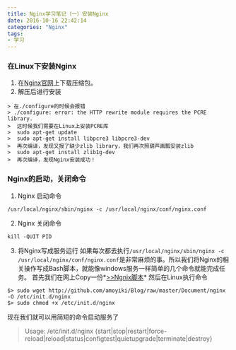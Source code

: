```yaml
---
title: Nginx学习笔记（一）安装Nginx
date: 2016-10-16 22:42:14
categories: "Nginx"
tags:
- 学习
---
```

### 在Linux下安装Nginx ###
1. 在[Nginx官网](http://nginx.org/en/download.html)上下载压缩包。
2. 解压后进行安装
<!-- more -->

    > 在./configure的时候会报错
    > ./configure: error: the HTTP rewrite module requires the PCRE library.
    >  这时候我们需要在Linux上安装PCRE库
    >  sudo apt-get update
    >  sudo apt-get install libpcre3 libpcre3-dev
    >  再次编译，发现又报了缺少zlib library，我们再次照葫芦画瓢安装zlib
    >  sudo apt-get install zlib1g-dev
    >  再次编译，发现Nginx安装成功！

### Nginx的启动，关闭命令 ###
1. Nginx 启动命令
```shell
/usr/local/nginx/sbin/nginx -c /usr/local/nginx/conf/nginx.conf
```

2. Nginx 关闭命令
```shell
kill -QUIT PID
```

3. 将Nginx写成服务运行
如果每次都去执行`/usr/local/nginx/sbin/nginx -c /usr/local/nginx/conf/nginx.conf`是非常麻烦的事。所以我们将Nginx的相关操作写成Bash脚本，就能像windows服务一样简单的几个命令就能完成任务。
首先我们在网上Copy一份*[>>Ngnix脚本](http://github.com/amoyiki/Blog/raw/master/Document/nginx)*
然后在Linux执行命令
```shell
$> sudo wget http://github.com/amoyiki/Blog/raw/master/Document/nginx -O /etc/init.d/nginx
$> sudo chmod +x /etc/init.d/nginx
```

现在我们就可以用简短的命令启动服务了

> Usage: /etc/init.d/nginx {start|stop|restart|force-reload|reload|status|configtest|quietupgrade|terminate|destroy}

